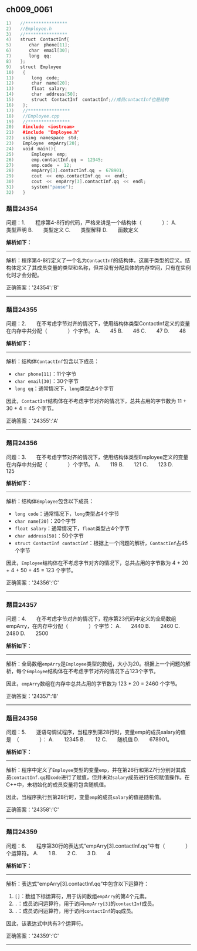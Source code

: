## ch009_0061
``` c++
1)　　//****************
2)　　//Employee.h
3)　　//****************
4)　　struct　ContactInf{
5)　　　　char　phone[11];
6)　　　　char　email[30];
7)　　　　long　qq;
8)　　};
9)　　struct　Employee
10)　　{
11)　　　　long　code;
12)　　　　char　name[20];
13)　　　　float　salary;
14)　　　　char　address[50];
15)　　　　struct　ContactInf　contactInf;//成员contactInf也是结构
16)　　};
17)　　//****************
18)　　//Employee.cpp
19)　　//****************
20)　　#include　<iostream>
21)　　#include　"Employee.h"
22)　　using　namespace　std;
23)　　Employee　empArry[20];
24)　　void　main(){
25)　　　　Employee　emp;
26)　　　　emp.contactInf.qq　=　12345;
27)　　　　emp.code　=　12;
28)　　　　empArry[3].contactInf.qq　=　678901;
29)　　　　cout　<<　emp.contactInf.qq　<<　endl;
30)　　　　cout　<<　empArry[3].contactInf.qq　<<　endl;
31)　　　　system("pause");
32)　　}

```
### 题目24354
问题：1.　　程序第4-8行的代码，严格来讲是一个结构体（　　　　）：
A.　　类型声明
B.　　类型定义
C.　　类型解释
D.　　函数定义


**解析如下：**

------

解析：程序第4-8行定义了一个名为`ContactInf`的结构体，这属于类型的定义。结构体定义了其成员变量的类型和名称，但并没有分配具体的内存空间，只有在实例化时才会分配。

正确答案：'24354':'B'

------

### 题目24355
问题：2.　　在不考虑字节对齐的情况下，使用结构体类型ContactInf定义的变量在内存中共分配（　　　　）个字节。
A.　　45
B.　　46
C.　　47
D.　　48


**解析如下：**

------

解析：结构体`ContactInf`包含以下成员：
- `char phone[11]`：11个字节
- `char email[30]`：30个字节
- `long qq`：通常情况下，`long`类型占4个字节

因此，`ContactInf`结构体在不考虑字节对齐的情况下，总共占用的字节数为 11 + 30 + 4 = 45 个字节。

正确答案：'24355':'A'

------

### 题目24356
问题：3.　　在不考虑字节对齐的情况下，使用结构体类型Employee定义的变量在内存中共分配（　　　　）个字节。
A.　　119
B.　　121
C.　　123
D.　　125


**解析如下：**

------

解析：结构体`Employee`包含以下成员：
- `long code`：通常情况下，`long`类型占4个字节
- `char name[20]`：20个字节
- `float salary`：通常情况下，`float`类型占4个字节
- `char address[50]`：50个字节
- `struct ContactInf contactInf`：根据上一个问题的解析，`ContactInf`占45个字节

因此，`Employee`结构体在不考虑字节对齐的情况下，总共占用的字节数为 4 + 20 + 4 + 50 + 45 = 123 个字节。

正确答案：'24356':'C'

------

### 题目24357
问题：4.　　在不考虑字节对齐的情况下，程序第23代码中定义的全局数组empArry，在内存中分配（　　　　）个字节：
A.　　2440
B.　　2460
C.　　2480
D.　　2500


**解析如下：**

------

解析：全局数组`empArry`是`Employee`类型的数组，大小为20。根据上一个问题的解析，每个`Employee`结构体在不考虑字节对齐的情况下占123个字节。

因此，`empArry`数组在内存中总共占用的字节数为 123 * 20 = 2460 个字节。

正确答案：'24357':'B'

------

### 题目24358
问题：5.　　逐语句调试程序，当程序到第28行时，变量emp的成员salary的值是　（　　　　）：
A.　　12345
B.　　12
C.　　随机值
D.　　678901。


**解析如下：**

------

解析：程序中定义了`Employee`类型的变量`emp`，并在第26行和第27行分别对其成员`contactInf.qq`和`code`进行了赋值，但并未对`salary`成员进行任何赋值操作。在C++中，未初始化的成员变量将包含随机值。

因此，当程序执行到第28行时，变量`emp`的成员`salary`的值是随机值。

正确答案：'24358':'C'

------

### 题目24359
问题：6.　　程序第30行的表达式“empArry[3].contactInf.qq”中有（　　　　）个运算符。
A.　　1
B.　　2
C.　　3
D.　　4


**解析如下：**

------

解析：表达式“empArry[3].contactInf.qq”中包含以下运算符：
1. `[]`：数组下标运算符，用于访问数组`empArry`的第4个元素。
2. `.`：成员访问运算符，用于访问`empArry[3]`的`contactInf`成员。
3. `.`：成员访问运算符，用于访问`contactInf`的`qq`成员。

因此，该表达式中共有3个运算符。

正确答案：'24359':'C'

------


